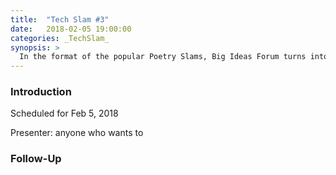 ```yaml
---
title:  "Tech Slam #3"
date:   2018-02-05 19:00:00
categories: _TechSlam_
synopsis: > 
  In the format of the popular Poetry Slams, Big Ideas Forum turns into Tech Slam for an evening: Each volunteering participant gets 5 min to introduce a book, an article, a film, a TV feature, a web posting or any other source of information that has caught your attention in the past month. We will discuss this “breaking tech news” for an additional 5 minutes, and maybe select one of the subject for a future BIF event.
---
```


### Introduction

Scheduled for Feb 5, 2018

Presenter: anyone who wants to

### Follow-Up


